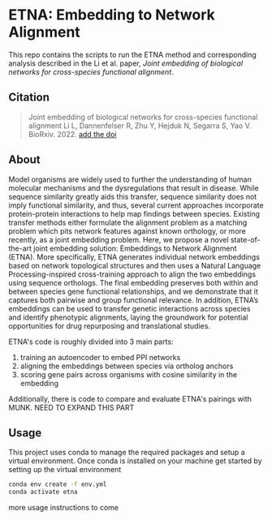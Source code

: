 # ETNA: Embedding to Network Alignment

This repo contains the scripts to run the ETNA method and corresponding analysis
described in the Li et al. paper,
_Joint embedding of biological networks for cross-species functional alignment_.

## Citation

> Joint embedding of biological networks for cross-species functional alignment
Li L, Dannenfelser R, Zhu Y, Hejduk N, Segarra S, Yao V. BioRxiv. 2022.
[add the doi](https://doi.org/10.1016/j.cels.2020.08.002)
<!-- (DOI badge for later?
	[![DOI](https://zenodo.org/badge/126377943.svg)]
	(https://zenodo.org/badge/latestdoi/126377943)) -->

## About

Model organisms are widely used to further the understanding of human molecular
mechanisms and the dysregulations that result in disease. While sequence
similarity greatly aids this transfer, sequence similarity does not imply
functional similarity, and thus, several current approaches incorporate
protein-protein interactions to help map findings between species. Existing
transfer methods either formulate the alignment problem as a matching problem
which pits network features against known orthology, or more recently, as a
joint embedding problem. Here, we propose a novel state-of-the-art joint embedding
solution: Embeddings to Network Alignment (ETNA). More specifically,
ETNA generates individual network embeddings based on network topological
structures and then uses a Natural Language Processing-inspired cross-training
approach to align the two embeddings using sequence orthologs. The final
embedding preserves both within and between species gene functional
relationships, and we demonstrate that it captures both pairwise and group
functional relevance. In addition, ETNA’s embeddings can be used to transfer genetic
interactions across species and identify phenotypic alignments, laying
the groundwork for potential opportunities for drug repurposing
and translational studies.

ETNA's code is roughly divided into 3 main parts:

  1. training an autoencoder to embed PPI networks
  2. aligning the embeddings between species via ortholog anchors
  3. scoring gene pairs across organisms with cosine similarity in the embedding

Additionally, there is code to compare and evaluate ETNA's pairings with MUNK.
NEED TO EXPAND THIS PART

## Usage

This project uses conda to manage the required packages and setup a
virtual environment. Once conda is installed on your machine get started
by setting up the virtual environment

```sh
conda env create -f env.yml
conda activate etna
```

more usage instructions to come
